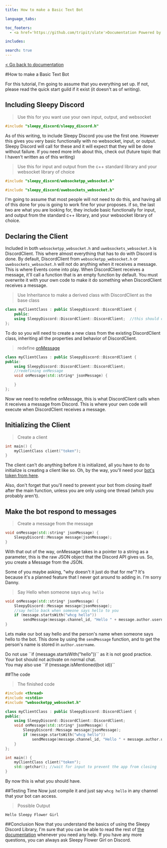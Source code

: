 ```yaml
---
title: How to make a Basic Text Bot

language_tabs:

toc_footers:
  - <a href='https://github.com/tripit/slate'>Documentation Powered by Slate</a>

includes:

search: true
---
```

[< Go back to documentation](documentation.html)

#How to make a Basic Text Bot

<aside class="notice">
For this tutorial, I'm going to assume that you everything set up. If not, please read the quick start guild if it exist (it doesn't as of writing).
</aside>

## Including Sleepy Discord
>Use this for you want use your own input, output, and websocket

```cpp
#include "sleepy_discord/sleepy_discord.h"
```
As of this writing, to include Sleepy Discord you use the first one.
However this gives you very basic functionally with no websocket, input, or output. Sleepy Discord will call for these and it will expect that they will be done without failure. If you need more info about this, check out (future topic that I haven't written as of this writing)

>Use this for input and output from the c++ standard library and your websocket library of choice

```cpp
#include "sleepy_discord/websocketpp_websocket.h"
```
```cpp
#include "sleepy_discord/uwebsockets_websocket.h"
```
I'm going to assume that most people will not need to do this, and having all of this done for you is going to work fine for your proposes.
if so, the last two are what you are looking for, they include basic functionally for input, and output from the standard c++ library, and your websocket library of choice.

## Declaring the Client
Included in both ``websocketpp_websocket.h`` and ``uwebsockets_websocket.h`` is DiscordClient. This where almost everything that has to do with Discord is done.
By default, DiscordClient from ``websocketpp_websocket.h`` or ``uwebsockets_websocket.h`` will not do anything when it receives a message. This is where Events come into play.
When DiscordClient receives a message, it'll call a function that is an empty function by default. You must overwrite it with your own code to make it do something when DiscordClient receives a message.

>Use Inheritance to make a derived class with DiscordClient as the base class

```cpp
class myClientClass : public SleepyDiscord::DiscordClient {
	public:
	using SleepyDiscord::DiscordClient::DiscordClient;  //this should call the DiscordClient constructor
};
```
To do so you will need to create a new class from the existing DiscordClient class, inheriting all the properties and behavior of DiscordClient.

>redefine [onMessage](documentation.html#onmessage)

```cpp
class myClientClass : public SleepyDiscord::DiscordClient {
public:
	using SleepyDiscord::DiscordClient::DiscordClient;
	//redefining onMessage
	void onMessage(std::string* jsonMessage) {

	}
};
```
Now we need to redefine onMessage, this is what DiscordClient calls when it receives a message from Discord. This is where your own code will execute when DiscordClient receives a message.

## Initializing the Client
>Create a client

```cpp
int main() {
	myClientClass client("token");
}
```
The client can't do anything before it is initialized, all you have to do to initialize is creating a client like so. Oh, by the way, you'll need your [bot's token from here](https://discordapp.com/developers/applications/me).

<aside class="success">
 Also, don't forget that you'll need to prevent your bot from closing itself after the main function, unless you are only using one thread (which you probably aren't).
</aside>

## Make the bot respond to messages
>Create a message from the message

```cpp
void onMessage(std::string* jsonMessage) {
	SleepyDiscord::Message message(jsonMessage);
}
```
With that out of the way, onMessage takes in a pointer to a string as a parameter, this is the raw JSON object that the Discord API gives us. So, you create a Message from the JSON.
<aside class="notice">
Some of you maybe asking, "why doesn't it just do that for me"? It's because it's a planned feature that I never got around to adding in.
I'm sorry Danny.
</aside>

>Say Hello when someone says ``whcg hello``

```cpp
void onMessage(std::string* jsonMessage) {
	SleepyDiscord::Message message(jsonMessage);
	//say hello back when someone says hello to you
	if (message.startsWith("whcg hello"))
		sendMessage(message.channel_id, "Hello " + message.author.username);
}
```

Lets make our bot say hello and the person's name when someone says hello to the bot. This done by using the ``sendMessage`` function, and to get the person's name is stored in ``author.username``.
<aside class="warning">
Do not use ``if (message.startsWith("hello"))`` as it is not good practice. Your bot should not activate on normal chat.
</aside>
<aside class="success">
You may also use ``if (message.isMentioned(bot id))``
</aside>

##The code
>The finished code

```cpp
#include <thread>
#include <cstdio>
#include "websocketpp_websocket.h"

class myClientClass : public SleepyDiscord::DiscordClient {
public:
	using SleepyDiscord::DiscordClient::DiscordClient;
	void onMessage(std::string* jsonMessage) {
		SleepyDiscord::Message message(jsonMessage);
		if (message.startsWith("whcg hello"))
			sendMessage(message.channel_id, "Hello " + message.author.username);
	}
};

int main() {
	myClientClass client("token");
	std::getchar();	//wait for input to prevent the app from closing
}
```

By now this is what you should have.

##Testing Time
Now just compile it and just say ``whcg hello`` in any channel that your bot can access.
>Possible Output

```shell
Hello Sleepy Flower Girl
```

##Conclusion
Now that you understand the basics of using the Sleepy Discord Library, I'm sure that you can be able to read the rest of [the documentation](documentation.html) whenever you need any help. If you have any more questions, you can always ask Sleepy Flower Girl on Discord.
